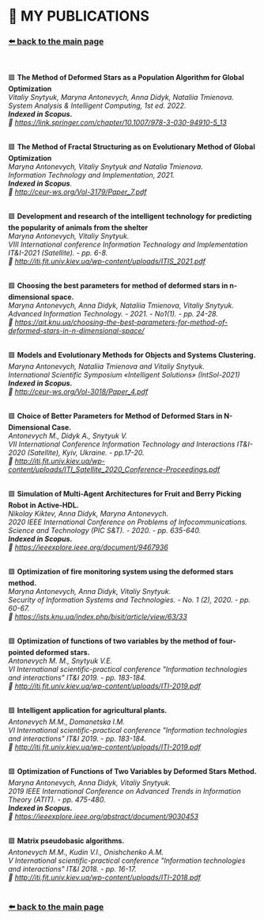 # 📄 MY PUBLICATIONS
### [⬅️ back to the main page](./) 
<br/>

🟩 <b>The Method of Deformed Stars as a Population Algorithm for Global Optimization </b> <br/>
<i>Vitaliy Snytyuk, Maryna Antonevych, Anna Didyk, Nataliia Tmienova. <br/>
System Analysis & Intelligent Computing, 1st ed. 2022.  <br/>
<b>Indexed in Scopus.</b> <br/>
🔗 https://link.springer.com/chapter/10.1007/978-3-030-94910-5_13</i> <br/><br/>
 
🟩 <b>The Method of Fractal Structuring as on Evolutionary Method of Global Optimization</b> <br/> 
<i>Maryna Antonevych, Vitaliy Snytyuk and Natalia Tmienova. <br/>
Information Technology and Implementation, 2021. <br/>
<b>Indexed in Scopus</b>.<br/>
🔗 http://ceur-ws.org/Vol-3179/Paper_7.pdf </i> <br/><br/>
    
🟩 <b>Development and research of the intelligent technology for predicting the popularity of animals from the shelter</b> <br/>
<i>Maryna Antonevych, Vitaliy Snytyuk. <br/>
VIIІ International conference Information Technology and Implementation IT&I-2021 (Satellite). - pp. 6-8.<br/>
🔗 http://iti.fit.univ.kiev.ua/wp-content/uploads/ITIS_2021.pdf </i> <br/><br/>
   
🟩 <b>Choosing the best parameters for method of deformed stars in n-dimensional space.</b><br/>
<i>Maryna Antonevych, Anna Didyk, Nataliia Tmienova, Vitaliy Snytyuk. <br/>
Advanced Information Technology. - 2021. - No1(1). - pp. 24-28. <br/>
🔗 https://ait.knu.ua/choosing-the-best-parameters-for-method-of-deformed-stars-in-n-dimensional-space/ </i><br/><br/>
    
🟩 <b>Models and Evolutionary Methods for Objects and Systems Clustering.</b><br/>
<i>Maryna Antonevych, Nataliia Tmienova and Vitaliy Snytyuk. <br/>
International Scientific Symposium «Intelligent Solutions» (IntSol-2021) <br/>
<b>Indexed in Scopus. </b><br/>
🔗 http://ceur-ws.org/Vol-3018/Paper_4.pdf </i><br/><br/>
    
🟩 <b>Choice of Better Parameters for Method of Deformed Stars in N-Dimensional Case.</b><br/>
<i>Antonevych M., Didyk A., Snytyuk V. <br/>
VII International Conference Information Technology and Interactions IT&I-2020 (Satellite), Kyiv, Ukraine. - pp.17-20.<br/>
🔗 http://iti.fit.univ.kiev.ua/wp-content/uploads/ITI_Satellite_2020_Conference-Proceedings.pdf </i><br/><br/>
    
🟩 <b>Simulation of Multi-Agent Architectures for Fruit and Berry Picking Robot in Active-HDL.</b><br/>
<i>Nikolay Kiktev, Anna Didyk, Maryna Antonevych. <br/> 
2020 IEEE International Conference on Problems of Infocommunications. Science and Technology (PIC S&T). - 2020. - pp. 635-640. <br/>
<b>Indexed in Scopus.</b><br/>
🔗 https://ieeexplore.ieee.org/document/9467936 </i><br/><br/>
    
🟩 <b>Optimization of fire monitoring system using the deformed stars method. </b><br/>
<i>Maryna Antonevych, Anna Didyk, Vitaliy Snytyuk. <br/>
Security of Information Systems and Technologies. - No. 1 (2), 2020. - pp. 60-67.<br/>
🔗 https://ists.knu.ua/index.php/bisit/article/view/63/33 </i><br/><br/>
    
🟩 <b>Optimization of functions of two variables by the method of four-pointed deformed stars. </b><br/>
<i>Antonevych M. M., Snytyuk V.E. <br/>
VI International scientific-practical conference "Information technologies and interactions" IT&I 2019. - pp. 183-184. <br/>
🔗 http://iti.fit.univ.kiev.ua/wp-content/uploads/ITI-2019.pdf </i><br/><br/>
    
🟩 <b>Intelligent application for agricultural plants. </b><br/>
<i>Antonevych M.M., Domanetska I.M. <br/>
VI International scientific-practical conference "Information technologies and interactions" IT&I 2019. - pp. 183-184.<br/>
🔗 http://iti.fit.univ.kiev.ua/wp-content/uploads/ITI-2019.pdf </i><br/><br/>
    
🟩 <b>Optimization of Functions of Two Variables by Deformed Stars Method.</b><br/>
<i>Maryna Antonevych, Anna Didyk, Vitaliy Snytyuk. <br/>
2019 IEEE International Conference on Advanced Trends in Information Theory (ATIT). - pp. 475-480. <br/>
<b>Indexed in Scopus. </b><br/>
🔗 https://ieeexplore.ieee.org/abstract/document/9030453 </i><br/><br/>
    
🟩 <b>Matrix pseudobasic algorithms. </b><br/>
<i>Antonevych M.M., Kudin V.I., Onishchenko A.M. <br/>
V International scientific-practical conference "Information technologies and interactions" IT&I 2018. - pp. 16-17. <br/>
🔗 http://iti.fit.univ.kiev.ua/wp-content/uploads/ITI-2018.pdf </i><br/><br/>

### [⬅️ back to the main page](./)
